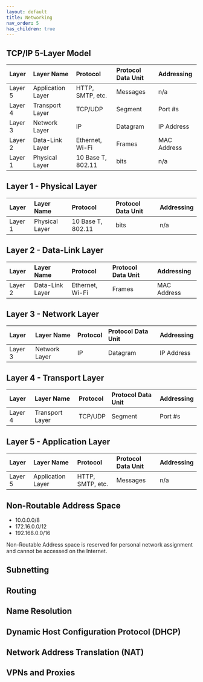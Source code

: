 ```yaml
---
layout: default
title: Networking
nav_order: 5
has_children: true
---
```


## TCP/IP 5-Layer Model

| Layer | Layer Name | Protocol | Protocol Data Unit | Addressing |
| :---- | :--------- | :------- | :----------------- | :--------- |
| Layer 5 | Application Layer | HTTP, SMTP, etc. | Messages | n/a |
| Layer 4 | Transport Layer | TCP/UDP | Segment | Port #s |
| Layer 3 | Network Layer | IP | Datagram | IP Address |
| Layer 2 | Data-Link Layer | Ethernet, Wi-Fi | Frames | MAC Address |
| Layer 1 | Physical Layer | 10 Base T, 802.11 | bits | n/a |


## Layer 1 - Physical Layer

| Layer | Layer Name | Protocol | Protocol Data Unit | Addressing |
| :---- | :--------- | :------- | :----------------- | :--------- |
| Layer 1 | Physical Layer | 10 Base T, 802.11 | bits | n/a |

## Layer 2 - Data-Link Layer

| Layer | Layer Name | Protocol | Protocol Data Unit | Addressing |
| :---- | :--------- | :------- | :----------------- | :--------- |
| Layer 2 | Data-Link Layer | Ethernet, Wi-Fi | Frames | MAC Address |

## Layer 3 - Network Layer

| Layer | Layer Name | Protocol | Protocol Data Unit | Addressing |
| :---- | :--------- | :------- | :----------------- | :--------- |
| Layer 3 | Network Layer | IP | Datagram | IP Address |

## Layer 4 - Transport Layer

| Layer | Layer Name | Protocol | Protocol Data Unit | Addressing |
| :---- | :--------- | :------- | :----------------- | :--------- |
| Layer 4 | Transport Layer | TCP/UDP | Segment | Port #s |

## Layer 5 - Application Layer

| Layer | Layer Name | Protocol | Protocol Data Unit | Addressing |
| :---- | :--------- | :------- | :----------------- | :--------- |
| Layer 5 | Application Layer | HTTP, SMTP, etc. | Messages | n/a |

## Non-Routable Address Space

- 10.0.0.0/8
- 172.16.0.0/12
- 192.168.0.0/16

Non-Routable Address space is reserved for personal network assignment and cannot be accessed on the Internet.

## Subnetting
## Routing
## Name Resolution
## Dynamic Host Configuration Protocol (DHCP)
## Network Address Translation (NAT)
## VPNs and Proxies